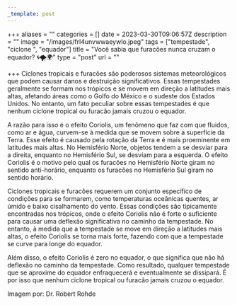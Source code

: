 ```yaml
---
_template: post
---
```


+++
aliases = ""
categories = []
date = 2023-03-30T09:06:57Z
description = ""
image = "/images/frl4unvwwaeywlo.jpeg"
tags = ["tempestade", "ciclone ", "equador"]
title = "Você sabia que furacões nunca cruzam o equador? 🌀🌪️🌍"
type = "post"
url = ""

+++
Ciclones tropicais e furacões são poderosos sistemas meteorológicos que podem causar danos e destruição significativos. Essas tempestades geralmente se formam nos trópicos e se movem em direção a latitudes mais altas, afetando áreas como o Golfo do México e o sudeste dos Estados Unidos. No entanto, um fato peculiar sobre essas tempestades é que nenhum ciclone tropical ou furacão jamais cruzou o equador.

A razão para isso é o efeito Coriolis, um fenômeno que faz com que fluidos, como ar e água, curvem-se à medida que se movem sobre a superfície da Terra. Esse efeito é causado pela rotação da Terra e é mais proeminente em latitudes mais altas. No Hemisfério Norte, objetos tendem a se desviar para a direita, enquanto no Hemisfério Sul, se desviam para a esquerda. O efeito Coriolis é o motivo pelo qual os furacões no Hemisfério Norte giram no sentido anti-horário, enquanto os furacões no Hemisfério Sul giram no sentido horário.

Ciclones tropicais e furacões requerem um conjunto específico de condições para se formarem, como temperaturas oceânicas quentes, ar úmido e baixo cisalhamento do vento. Essas condições são tipicamente encontradas nos trópicos, onde o efeito Coriolis não é forte o suficiente para causar uma deflexão significativa no caminho da tempestade. No entanto, à medida que a tempestade se move em direção a latitudes mais altas, o efeito Coriolis se torna mais forte, fazendo com que a tempestade se curve para longe do equador.

Além disso, o efeito Coriolis é zero no equador, o que significa que não há deflexão no caminho da tempestade. Como resultado, qualquer tempestade que se aproxime do equador enfraquecerá e eventualmente se dissipará. É por isso que nenhum ciclone tropical ou furacão jamais cruzou o equador.

Imagem por: Dr. Robert Rohde
